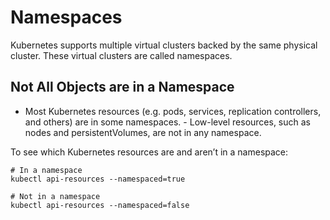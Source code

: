 # Namespaces

Kubernetes supports multiple virtual clusters backed by the same physical cluster. These virtual clusters are called namespaces.

## Not All Objects are in a Namespace

- Most Kubernetes resources (e.g. pods, services, replication controllers, and others) are in some namespaces. - Low-level resources, such as nodes and persistentVolumes, are not in any namespace.

To see which Kubernetes resources are and aren’t in a namespace:

```
# In a namespace
kubectl api-resources --namespaced=true

# Not in a namespace
kubectl api-resources --namespaced=false
```